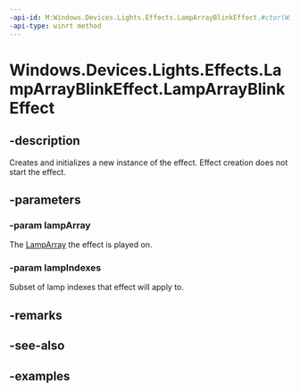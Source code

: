 ```yaml
---
-api-id: M:Windows.Devices.Lights.Effects.LampArrayBlinkEffect.#ctor(Windows.Devices.Lights.LampArray,System.Int32[])
-api-type: winrt method
---
```


<!-- Method syntax.
public LampArrayBlinkEffect.LampArrayBlinkEffect(LampArray lampArray, Int32[] lampIndexes)
-->

# Windows.Devices.Lights.Effects.LampArrayBlinkEffect.LampArrayBlinkEffect

## -description
Creates and initializes a new instance of the effect.  Effect creation does not start the effect.
## -parameters
### -param lampArray
The [LampArray](../windows.devices.lights/lamparray.md) the effect is played on.
### -param lampIndexes
Subset of lamp indexes that effect will apply to.
## -remarks

## -see-also

## -examples

